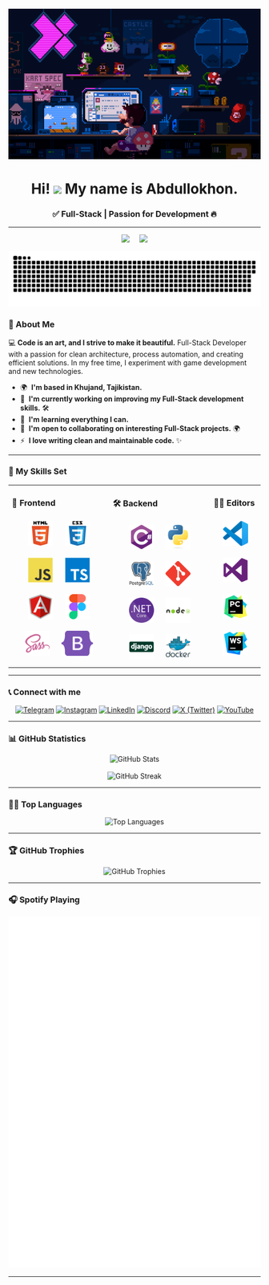 <br clear="both">

<div align="center">
  <img height="300" width="600" src="assets/my_gif.gif" />
</div>

<h1 align="center">Hi! <img src="https://user-images.githubusercontent.com/18350557/176309783-0785949b-9127-417c-8b55-ab5a4333674e.gif" width="30"> My name is Abdullokhon.</h1>
<h3 align="center">✅ Full-Stack | Passion for Development 🔥</h3>

---

<div align="center">
  <img src="https://custom-icon-badges.demolab.com/github/followers/abdullokhonz?color=red&style=rounded&label=Followers" />
  &nbsp;&nbsp;&nbsp;
  <img src="https://komarev.com/ghpvc/?username=abdullokhonz&color=red&style=rounded&label=Profile%20Views" />
</div>

<p align="center">
 <img width="600" src="assets/github-snake.svg" alt="snake"/>
</p>

### 📌 About Me

💻 **Code is an art, and I strive to make it beautiful.** Full-Stack Developer with a passion for clean architecture, process automation, and creating efficient solutions. In my free time, I experiment with game development and new technologies.  

* 🌍  **I'm based in Khujand, Tajikistan.**  
* 🚀  **I'm currently working on improving my Full-Stack development skills.** 🛠️  
* 🧠  **I'm learning everything I can.**  
* 🤝  **I'm open to collaborating on interesting Full-Stack projects.** 🌍  
* ⚡  **I love writing clean and maintainable code.** ✨

---

### 💪 My Skills Set

<table><tr><td valign="top" width="40%">  

### 🎨 Frontend  

<div align="center">  
<a href="https://en.wikipedia.org/wiki/HTML5" target="_blank"><img style="margin: 10px" src="assets/skills/html5.svg" alt="HTML5" height="50" /></a>  
<a href="https://www.w3schools.com/css/" target="_blank"><img style="margin: 10px" src="assets/skills/css3.svg" alt="CSS3" height="50" /></a>  
<a href="https://www.javascript.com/" target="_blank"><img style="margin: 10px" src="assets/skills/javascript.svg" alt="JavaScript" height="50" /></a>  
<a href="https://www.typescriptlang.org/" target="_blank"><img style="margin: 10px" src="assets/skills/typescript.svg" alt="TypeScript" height="50" /></a>  
<a href="https://angular.io/" target="_blank"><img style="margin: 10px" src="assets/skills/angular.svg" alt="Angular" height="50" /></a>  
<a href="https://www.figma.com/" target="_blank"><img style="margin: 10px" src="assets/skills/figma.svg" alt="Figma" height="50" /></a>  
<a href="https://sass-lang.com/" target="_blank"><img style="margin: 10px" src="assets/skills/sass.svg" alt="Sass" height="50" /></a>  
<a href="https://getbootstrap.com/" target="_blank"><img style="margin: 10px" src="assets/skills/bootstrap5.svg" alt="Bootstrap" height="50" /></a>  
</div>

</td><td valign="top" width="40%">

### 🛠 Backend  

<div align="center">  
<a href="https://docs.microsoft.com/en-us/dotnet/csharp/" target="_blank"><img style="margin: 10px" src="assets/skills/csharp.svg" alt="C#" height="50" /></a>  
<a href="https://www.python.org/" target="_blank"><img style="margin: 10px" src="assets/skills/python.svg" alt="Python" height="50" /></a>  
<a href="https://www.postgresql.org/" target="_blank"><img style="margin: 10px" src="assets/skills/postgresql.svg" alt="PostgreSQL" height="50" /></a>  
<a href="https://github.com/" target="_blank"><img style="margin: 10px" src="assets/skills/git.svg" alt="Git" height="50" /></a>  
<a href="https://dotnet.microsoft.com/download" target="_blank"><img style="margin: 10px" src="assets/skills/dotnetcore.png" alt=".Net Core" height="50" /></a>  
<a href="https://nodejs.org/" target="_blank"><img style="margin: 10px" src="assets/skills/nodejs.svg" alt="Node.js" height="50" /></a>  
<a href="https://www.djangoproject.com/" target="_blank"><img style="margin: 10px" src="assets/skills/django.svg" alt="Django" height="50" /></a>  
<a href="https://www.docker.com/" target="_blank"><img style="margin: 10px" src="assets/skills/docker.svg" alt="Docker" height="50" /></a>  
</div>

</td><td valign="top" width="20%">

### 🧑‍💻 Editors  

<div align="center">  
<a href="https://code.visualstudio.com/" target="_blank"><img style="margin: 10px" src="assets/editors/VisualStudioCode.svg" alt="VisualStudioCode" height="50" /></a>
<a href="https://visualstudio.microsoft.com/" target="_blank"><img style="margin: 10px" src="assets/editors/VisualStudio.svg" alt="VisualStudio" height="50" /></a>
<a href="https://www.jetbrains.com/pycharm/" target="_blank"><img style="margin: 10px" src="assets/editors/PyCharm.svg" alt="PyCharm" height="50" /></a>
<a href="https://www.jetbrains.com/webstorm/" target="_blank"><img style="margin: 10px" src="assets/editors/WebStorm.svg" alt="WebStorm" height="50" /></a>
</div>

</td></tr></table>

---

### 📞 Connect with me  

<div align="center">
  <a href="https://t.me/abdullokhonz"><img src="https://img.icons8.com/fluency/48/telegram-app.png" alt="Telegram"/></a>
  <a href="https://www.instagram.com/abdullokhonz"><img src="https://img.icons8.com/fluency/48/instagram-new.png" alt="Instagram"/></a>
  <a href="https://www.linkedin.com/in/abdullokhon-ghaibulloev-a24a8430a"><img src="https://img.icons8.com/fluency/48/linkedin.png" alt="LinkedIn"/></a>
  <a href="https://discord.com/users/1338846895707000862"><img src="https://img.icons8.com/fluency/48/discord.png" alt="Discord"/></a>
  <a href="https://x.com/abdullokhonz"><img src="https://img.icons8.com/ios-filled/50/x.png" alt="X (Twitter)"/></a>
  <a href="https://www.youtube.com/@abdullokhonz"><img src="https://img.icons8.com/fluency/48/youtube-play.png" alt="YouTube"/></a>
</div>

---

### 📊 GitHub Statistics

<div align="center">
  <img src="https://github-readme-stats.vercel.app/api?username=abdullokhonz&show_icons=true&theme=radical" alt="GitHub Stats" />
  <br><br>
  <img src="https://github-readme-streak-stats.herokuapp.com/?user=abdullokhonz&theme=radical" alt="GitHub Streak" />
</div>

---

### 🧑‍💻 Top Languages

<div align="center">
  <img src="https://github-readme-stats.vercel.app/api/top-langs/?username=abdullokhonz&layout=pie&theme=radical" alt="Top Languages" />
</div>

---

### 🏆 GitHub Trophies

<div align="center">
  <img src="https://github-profile-trophy.vercel.app/?username=abdullokhonz&theme=radical&column=4&no-frame=false&no-bg=false" alt="GitHub Trophies" />
</div>

---

### 🎧 Spotify Playing

<!-- ![spotify-github-profile](/img/default.svg) -->
<div align="center">
  <img src="/img/default_test.svg" alt="spotify_eminem_godzilla">
</div>

---
